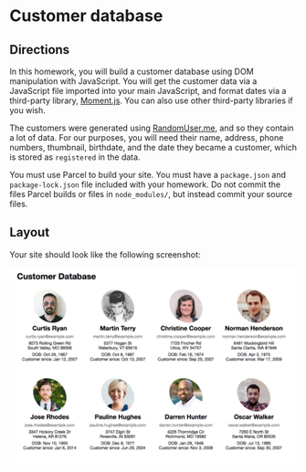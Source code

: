# Customer database

## Directions

In this homework, you will build a customer database using DOM manipulation with JavaScript. You will get the customer data via a JavaScript file imported into your main JavaScript, and format dates via a third-party library, [Moment.js](http://momentjs.com/). You can also use other third-party libraries if you wish.

The customers were generated using [RandomUser.me](https://randomuser.me/), and so they contain a lot of data. For our purposes, you will need their name, address, phone numbers, thumbnail, birthdate, and the date they became a customer, which is stored as `registered` in the data.

You must use Parcel to build your site. You must have a `package.json` and `package-lock.json` file included with your homework. Do not commit the files Parcel builds or files in `node_modules/`, but instead commit your source files.

## Layout

Your site should look like the following screenshot:

![example screenshot](screenshot.png)
